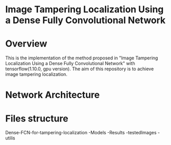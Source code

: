 # Image Tampering Localization Using a Dense Fully Convolutional Network
# Overview
This is the implementation of the method proposed in "Image Tampering Localization Using a Dense Fully Convolutional Network" with tensorflow(1.10.0, gpu version). The aim of this repository is to achieve image tampering localization.
# Network Architecture

# Files structure
Dense-FCN-for-tampering-localization
-Models
-Results
-testedImages
-utilis
